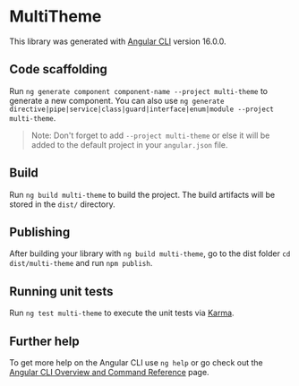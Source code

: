 # MultiTheme

This library was generated with [Angular CLI](https://github.com/angular/angular-cli) version 16.0.0.

## Code scaffolding

Run `ng generate component component-name --project multi-theme` to generate a new component. You can also use `ng generate directive|pipe|service|class|guard|interface|enum|module --project multi-theme`.
> Note: Don't forget to add `--project multi-theme` or else it will be added to the default project in your `angular.json` file. 

## Build

Run `ng build multi-theme` to build the project. The build artifacts will be stored in the `dist/` directory.

## Publishing

After building your library with `ng build multi-theme`, go to the dist folder `cd dist/multi-theme` and run `npm publish`.

## Running unit tests

Run `ng test multi-theme` to execute the unit tests via [Karma](https://karma-runner.github.io).

## Further help

To get more help on the Angular CLI use `ng help` or go check out the [Angular CLI Overview and Command Reference](https://angular.io/cli) page.
